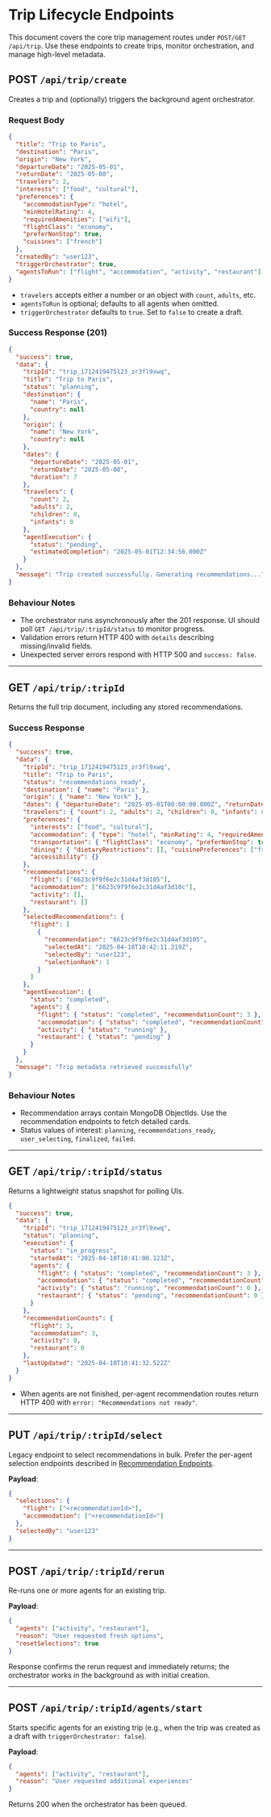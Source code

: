 # Trip Lifecycle Endpoints

This document covers the core trip management routes under `POST/GET /api/trip`.
Use these endpoints to create trips, monitor orchestration, and manage high-level
metadata.

## POST `/api/trip/create`

Creates a trip and (optionally) triggers the background agent orchestrator.

### Request Body

```json
{
  "title": "Trip to Paris",
  "destination": "Paris",
  "origin": "New York",
  "departureDate": "2025-05-01",
  "returnDate": "2025-05-08",
  "travelers": 2,
  "interests": ["food", "cultural"],
  "preferences": {
    "accommodationType": "hotel",
    "minHotelRating": 4,
    "requiredAmenities": ["wifi"],
    "flightClass": "economy",
    "preferNonStop": true,
    "cuisines": ["french"]
  },
  "createdBy": "user123",
  "triggerOrchestrator": true,
  "agentsToRun": ["flight", "accommodation", "activity", "restaurant"]
}
```

- `travelers` accepts either a number or an object with `count`, `adults`, etc.
- `agentsToRun` is optional; defaults to all agents when omitted.
- `triggerOrchestrator` defaults to `true`. Set to `false` to create a draft.

### Success Response (201)

```json
{
  "success": true,
  "data": {
    "tripId": "trip_1712419475123_zr3fl9xwq",
    "title": "Trip to Paris",
    "status": "planning",
    "destination": {
      "name": "Paris",
      "country": null
    },
    "origin": {
      "name": "New York",
      "country": null
    },
    "dates": {
      "departureDate": "2025-05-01",
      "returnDate": "2025-05-08",
      "duration": 7
    },
    "travelers": {
      "count": 2,
      "adults": 2,
      "children": 0,
      "infants": 0
    },
    "agentExecution": {
      "status": "pending",
      "estimatedCompletion": "2025-05-01T12:34:56.000Z"
    }
  },
  "message": "Trip created successfully. Generating recommendations..."
}
```

### Behaviour Notes

- The orchestrator runs asynchronously after the 201 response. UI should poll
  `GET /api/trip/:tripId/status` to monitor progress.
- Validation errors return HTTP 400 with `details` describing missing/invalid
  fields.
- Unexpected server errors respond with HTTP 500 and `success: false`.

---

## GET `/api/trip/:tripId`

Returns the full trip document, including any stored recommendations.

### Success Response

```json
{
  "success": true,
  "data": {
    "tripId": "trip_1712419475123_zr3fl9xwq",
    "title": "Trip to Paris",
    "status": "recommendations_ready",
    "destination": { "name": "Paris" },
    "origin": { "name": "New York" },
    "dates": { "departureDate": "2025-05-01T00:00:00.000Z", "returnDate": "2025-05-08T00:00:00.000Z", "duration": 7 },
    "travelers": { "count": 2, "adults": 2, "children": 0, "infants": 0 },
    "preferences": {
      "interests": ["food", "cultural"],
      "accommodation": { "type": "hotel", "minRating": 4, "requiredAmenities": ["wifi"] },
      "transportation": { "flightClass": "economy", "preferNonStop": true, "localTransport": "mixed" },
      "dining": { "dietaryRestrictions": [], "cuisinePreferences": ["french"] },
      "accessibility": {}
    },
    "recommendations": {
      "flight": ["6623c9f9f6e2c31d4af3d105"],
      "accommodation": ["6623c9f9f6e2c31d4af3d10c"],
      "activity": [],
      "restaurant": []
    },
    "selectedRecommendations": {
      "flight": [
        {
          "recommendation": "6623c9f9f6e2c31d4af3d105",
          "selectedAt": "2025-04-10T10:42:11.219Z",
          "selectedBy": "user123",
          "selectionRank": 1
        }
      ]
    },
    "agentExecution": {
      "status": "completed",
      "agents": {
        "flight": { "status": "completed", "recommendationCount": 3 },
        "accommodation": { "status": "completed", "recommendationCount": 3 },
        "activity": { "status": "running" },
        "restaurant": { "status": "pending" }
      }
    }
  },
  "message": "Trip metadata retrieved successfully"
}
```

### Behaviour Notes

- Recommendation arrays contain MongoDB ObjectIds. Use the recommendation
  endpoints to fetch detailed cards.
- Status values of interest: `planning`, `recommendations_ready`, `user_selecting`,
  `finalized`, `failed`.

---

## GET `/api/trip/:tripId/status`

Returns a lightweight status snapshot for polling UIs.

```json
{
  "success": true,
  "data": {
    "tripId": "trip_1712419475123_zr3fl9xwq",
    "status": "planning",
    "execution": {
      "status": "in_progress",
      "startedAt": "2025-04-10T10:41:00.123Z",
      "agents": {
        "flight": { "status": "completed", "recommendationCount": 3 },
        "accommodation": { "status": "completed", "recommendationCount": 3 },
        "activity": { "status": "running", "recommendationCount": 0 },
        "restaurant": { "status": "pending", "recommendationCount": 0 }
      }
    },
    "recommendationCounts": {
      "flight": 3,
      "accommodation": 3,
      "activity": 0,
      "restaurant": 0
    },
    "lastUpdated": "2025-04-10T10:41:32.522Z"
  }
}
```

- When agents are not finished, per-agent recommendation routes return HTTP 400
  with `error: "Recommendations not ready"`.

---

## PUT `/api/trip/:tripId/select`

Legacy endpoint to select recommendations in bulk. Prefer the per-agent
selection endpoints described in [Recommendation Endpoints](recommendations.md).

**Payload**:

```json
{
  "selections": {
    "flight": ["<recommendationId>"],
    "accommodation": ["<recommendationId>"]
  },
  "selectedBy": "user123"
}
```

---

## POST `/api/trip/:tripId/rerun`

Re-runs one or more agents for an existing trip.

**Payload**:

```json
{
  "agents": ["activity", "restaurant"],
  "reason": "User requested fresh options",
  "resetSelections": true
}
```

Response confirms the rerun request and immediately returns; the orchestrator
works in the background as with initial creation.

---

## POST `/api/trip/:tripId/agents/start`

Starts specific agents for an existing trip (e.g., when the trip was created as
a draft with `triggerOrchestrator: false`).

**Payload**:

```json
{
  "agents": ["activity", "restaurant"],
  "reason": "User requested additional experiences"
}
```

Returns 200 when the orchestrator has been queued.
